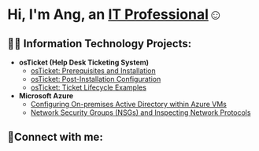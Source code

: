 <h1>Hi, I'm Ang, an <a href="https://www.linkedin.com/in/angtsering-sherpa-954489328/">IT Professional</a>☺</h1>

<h2>👨‍💻 Information Technology Projects:</h2>

- <b>osTicket (Help Desk Ticketing System)</b>
  - [osTicket: Prerequisites and Installation](https://github.com/nemesioit/osticket-prereqs)
  - [osTicket: Post-Installation Configuration](https://github.com/nemesioit/post-install-config)
  - [osTicket: Ticket Lifecycle Examples](https://github.com/nemesioit/ticket-lifecycle)
- <b>Microsoft Azure</b>
  - [Configuring On-premises Active Directory within Azure VMs](https://github.com/nemesioit/configure-ad)
  - [Network Security Groups (NSGs) and Inspecting Network Protocols](https://github.com/nemesioit/azure-network-protocols)

<h2>🤳Connect with me:</h2>






[linkedin]: https://www.linkedin.com/in/angtsering-sherpa-954489328/
